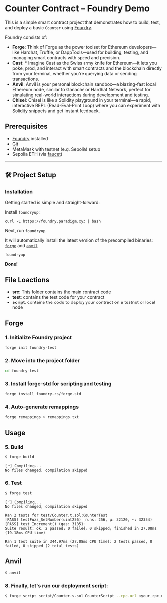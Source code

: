 # Counter Contract – Foundry Demo

This is a simple smart contract project that demonstrates how to build, test, and deploy a basic `Counter` using [Foundry](https://book.getfoundry.sh/).

Foundry consists of:

-   **Forge**: Think of Forge as the power toolset for Ethereum developers—like Hardhat, Truffle, or DappTools—used for building, testing, and managing smart contracts with speed and precision.
-   **Cast**: * Imagine Cast as the Swiss army knife for Ethereum—it lets you poke, prod, and interact with smart contracts and the blockchain directly from your terminal, whether you're querying data or sending transactions.
-   **Anvil**: Anvil is your personal blockchain sandbox—a blazing-fast local Ethereum node, similar to Ganache or Hardhat Network, perfect for simulating real-world interactions during development and testing.
-   **Chisel**: Chisel is like a Solidity playground in your terminal—a rapid, interactive REPL (Read-Eval-Print Loop) where you can experiment with Solidity snippets and get instant feedback.

## Prerequisites

- [Foundry](https://book.getfoundry.sh/getting-started/installation) installed
- [Git](https://git-scm.com/)
- [MetaMask](https://metamask.io/) with testnet (e.g. Sepolia) setup
- Sepolia ETH (via [faucet](https://sepoliafaucet.com/))

---

## 🛠️ Project Setup

### Installation

Getting started is simple and straight-forward:

Install `foundryup`:

```
curl -L https://foundry.paradigm.xyz | bash
```

Next, run `foundryup`.

It will automatically install the latest version of the precompiled binaries: [`forge`](#forge) and [`anvil`](#anvil)

```
foundryup
```

**Done!**

## File Loactions
- **src**: This folder contains the main contract code
- **test**: contains the test code for your contract
- **script**: contains the code to deploy your contract on a testnet or local node

## Forge

### 1. Initialize Foundry project

```bash
forge init foundry-test
```

### 2. Move into the project folder

```bash
cd foundry-test
```

### 3. Install forge-std for scripting and testing

```bash
forge install foundry-rs/forge-std
```

### 4. Auto-generate remappings

````bash
forge remappings > remappings.txt
````

## Usage

### 5. Build

```bash
$ forge build
```

````console
[⠒] Compiling...
No files changed, compilation skipped
````

### 6. Test

```bash
$ forge test
```

````console
[⠊] Compiling...
No files changed, compilation skipped

Ran 2 tests for test/Counter.t.sol:CounterTest
[PASS] testFuzz_SetNumber(uint256) (runs: 256, μ: 32120, ~: 32354)
[PASS] test_Increment() (gas: 31851)
Suite result: ok. 2 passed; 0 failed; 0 skipped; finished in 27.08ms (19.18ms CPU time)

Ran 1 test suite in 344.97ms (27.08ms CPU time): 2 tests passed, 0 failed, 0 skipped (2 total tests)
````

## Anvil

```bash
$ anvil
```

### 8. Finally, let's run our deployment script:

```sh
$ forge script script/Counter.s.sol:CounterScript --rpc-url <your_rpc_url> --private-key <your_private_key>forge script script/Counter.s.sol
```







